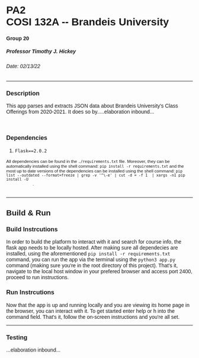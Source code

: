 <!DOCTYPE html>
<html>
    <head>
        <meta charset="UTF-8">
        <meta name="description" content="PA1ReadMe">
        <meta name="keywords" content="ReadMe">
        <meta name="author" content="Mason Ware">
        <meta name="viewport" content="width=device-width, initial-scale=1.0">
    </head>
    <body style='font-family:Arial, Helvetica, sans-serif'>
        <h1 style='border: 0; padding: 0; margin: 0;'>PA2</h1>
        <h1 style='border: 0; padding: 0; margin: 0'>COSI 132A -- Brandeis University</h1>
        <h4>Group 20</h4>
        <h5>Professor Timothy J. Hickey</h5>
        <h6>Date: 02/13/22</h6>
        <hr>
        <div id='description'>
            <h3>Description</h3>
            <p id='gen description'>
                This app parses and extracts JSON data about Brandeis University's Class Offerings from 2020-2021. 
                It does so by.....elaboration inbound...
            </p>
        </div>
        <br>
        <div id='Dependencies'>
            <h3>Dependencies</h3>
            <ol id='Dependencies List'>
                <li><code>Flask==2.0.2</code></li>
            </ol>
            <small>All dependencies can be found in the <code>./requirements.txt</code> file. Moreover, they can be automatically installed
            using the shell command: <code>pip install -r requirements.txt</code> and the most up to date versions of the dependencies can be installed using 
            the shell command: <code>pip list --outdated --format=freeze | grep -v '^\-e' | cut -d = -f 1  | xargs -n1 pip install -U
            </code>.</small>
        </div>
        <br>
        <hr>
        <div id='build and run'>
            <h2>Build & Run</h2>
            <div id='Build Instructions'>
                <h3>Build Instrcutions</h3>
                <p>In order to build the platform to interact with it and search for course info, the flask app needs to be locally
                hosted. After making sure all dependecies are installed, using the aforementioned <code>pip install -r requirements.txt</code> command, you can run the app via the terminal using the <code>python3 app.py</code> command (making sure you're in the root directory of this project). That's it, navigate to the local host window in your prefered browser and access port 2400, proceed to run instructions.</p> 
            </div>
            <div id ='Run Instrcutions'>
                <h3>Run Instrcutions</h3>
                <p>Now that the app is up and running locally and you are viewing its home page in the browser, you can interact with it. To get started enter help or h into the command field. That's it, follow the on-screen instructions and you're all set.</p>
            </div>
        </div>
        <hr>
        <div id='Testing'>
            <h3>Testing</h3>
            <p>...elaboration inbound...</p>
        </div>
    </body>
</html>